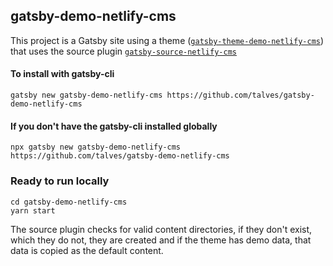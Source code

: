 ## gatsby-demo-netlify-cms

This project is a Gatsby site using a theme ([`gatsby-theme-demo-netlify-cms`][theme]) that uses the source plugin [`gatsby-source-netlify-cms`][source-plugin]

#### To install with gatsby-cli

```
gatsby new gatsby-demo-netlify-cms https://github.com/talves/gatsby-demo-netlify-cms
```

#### If you don't have the gatsby-cli installed globally

```
npx gatsby new gatsby-demo-netlify-cms https://github.com/talves/gatsby-demo-netlify-cms
```

### Ready to run locally

```
cd gatsby-demo-netlify-cms
yarn start
```

The source plugin checks for valid content directories, if they don't exist, which they do not, they are created and if the theme has demo data, that data is copied as the default content.

[theme]: https://github.com/talves/gatsby-theme-demo-netlify-cms
[source-plugin]: https://github.com/talves/gatsby-theme-netlify-cms
